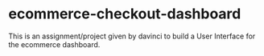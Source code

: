 # ecommerce-checkout-dashboard

This is an assignment/project given by davinci to build a User Interface for the ecommerce dashboard.
